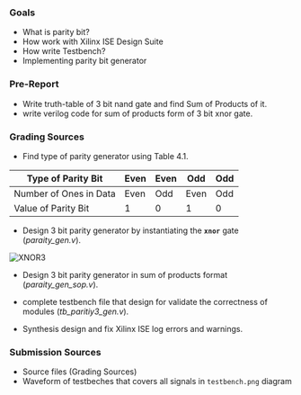 ### Goals

- What is parity bit?
- How work with Xilinx ISE Design Suite
- How write Testbench?
- Implementing parity bit generator

### Pre-Report
* Write truth-table of 3 bit nand gate and find Sum of Products of it.
* write verilog code for sum of products form of 3 bit xnor gate.

### Grading Sources
* Find type of parity generator using Table 4.1.

| Type of Parity Bit     | Even | Even | Odd  | Odd |
|------------------------|------|------|------|-----|
| Number of Ones in Data | Even | Odd  | Even | Odd |
| Value of Parity Bit    |  1   |  0   |  1   |  0  |

* Design 3 bit parity generator by instantiating the **`xnor`** gate (*paraity_gen.v*).

![XNOR3](./raw/xnor3.svg)

* Design 3 bit parity generator in sum of products format (*paraity_gen_sop.v*).
* complete  testbench file that design for validate the correctness of modules (*tb_paritiy3_gen.v*).

* Synthesis design and fix Xilinx ISE log errors and warnings.

### Submission Sources
* Source files (Grading Sources)
* Waveform of testbeches that covers all signals in `testbench.png` diagram
